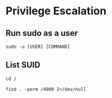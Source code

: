 # Privilege Escalation

## Run sudo as a user
```console
sudo -u [USER] [COMMAND]
```

## List SUID
```console
cd /
```
```console
find . -perm /4000 2</dev/null
```
